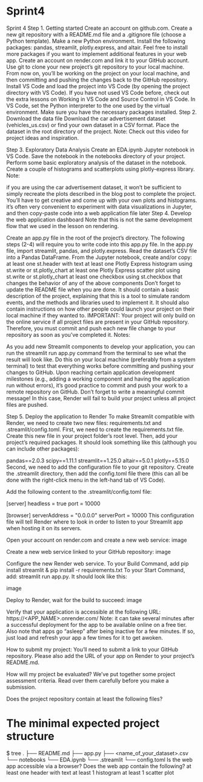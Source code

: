 # Sprint4
Sprint 4
Step 1. Getting started
Create an account on github.com.
Create a new git repository with a README.md file and a .gitignore file (choose a Python template).
Make a new Python environment. Install the following packages: pandas, streamlit, plotly.express, and altair. Feel free to install more packages if you want to implement additional features in your web app.
Create an account on render.com and link it to your GitHub account.
Use git to clone your new project’s git repository to your local machine. From now on, you’ll be working on the project on your local machine, and then committing and pushing the changes back to the GitHub repository.
Install VS Code and load the project into VS Code (by opening the project directory with VS Code).
If you have not used VS Code before, check out the extra lessons on Working in VS Code and Source Control in VS Code.
In VS Code, set the Python interpreter to the one used by the virtual environment. Make sure you have the necessary packages installed.
Step 2. Download the data file
Download the car advertisement dataset (vehicles_us.csv) or find your own dataset in a CSV format.
Place the dataset in the root directory of the project.
Note: Check out this video for project ideas and inspiration.

Step 3. Exploratory Data Analysis
Create an EDA.ipynb Jupyter notebook in VS Code.
Save the notebook in the notebooks directory of your project.
Perform some basic exploratory analysis of the dataset in the notebook.
Create a couple of histograms and scatterplots using plotly-express library.
Note: 

if you are using the car advertisement dataset, it won’t be sufficient to simply recreate the plots described in the blog post to complete the project. You’ll have to get creative and come up with your own plots and histograms.
it’s often very convenient to experiment with data visualizations in Jupyter, and then copy-paste code into a web application file later
Step 4. Develop the web application dashboard
Note that this is not the same development flow that we used in the lesson on rendering.

Create an app.py file in the root of the project’s directory. The following steps (2-4) will require you to write code into this app.py file.
In the app.py file, import streamlit, pandas, and plotly.express.
Read the dataset’s CSV file into a Pandas DataFrame.
From the Jupyter notebook, create and/or copy:
at least one st.header with text
at least one Plotly Express histogram using st.write or st.plotly_chart
at least one Plotly Express scatter plot using st.write or st.plotly_chart
at least one checkbox using st.checkbox that changes the behavior of any of the above components
Don’t forget to update the README file when you are done. It should contain a basic description of the project, explaining that this is a tool to simulate random events, and the methods and libraries used to implement it. It should also contain instructions on how other people could launch your project on their local machine if they wanted to.
IMPORTANT: Your project will only build on the online service if all project files are present in your GitHub repository. Therefore, you must commit and push each new file change to your repository as soon as you’ve completed it.
Notes: 

As you add new Streamlit components to develop your application, you can run the streamlit run app.py command from the terminal to see what the result will look like. Do this on your local machine (preferably from a system terminal) to test that everything works before committing and pushing your changes to GitHub.
Upon reaching certain application development milestones (e.g., adding a working component and having the application run without errors), it’s good practice to commit and push your work to a remote repository on GitHub. Don’t forget to write a meaningful commit message!
In this case, Render will fail to build your project unless all project files are pushed.

Step 5. Deploy the application to Render
To make Streamlit compatible with Render, we need to create two new files: requirements.txt and .streamlit/config.toml.
First, we need to create the requirements.txt file. Create this new file in your project folder’s root level. Then, add your project’s required packages. It should look something like this (although you can include other packages):

pandas==2.0.3
scipy==1.11.1
streamlit==1.25.0
altair==5.0.1
plotly==5.15.0
Second, we need to add the configuration file to your git repository. Create the .streamlit directory, then add the config.toml file there (this can all be done with the right-click menu in the left-hand tab of VS Code).

Add the following content to the .streamlit/config.toml file:

[server]
headless = true
port = 10000

[browser]
serverAddress = "0.0.0.0"
serverPort = 10000
This configuration file will tell Render where to look in order to listen to your Streamlit app when hosting it on its servers.

Open your account on render.com and create a new web service:
image

Create a new web service linked to your GitHub repository:
image

Configure the new Render web service. To your Build Command, add
pip install streamlit & pip install -r requirements.txt
To your Start Command, add: streamlit run app.py. It should look like this:

image

Deploy to Render, wait for the build to succeed:
image

Verify that your application is accessible at the following URL: https://<APP_NAME>.onrender.com/
Note: it can take several minutes after a successful deployment for the app to be available online on a free tier. Also note that apps go “asleep” after being inactive for a few minutes. If so, just load and refresh your app a few times for it to get awoken.

How to submit my project:
You’ll need to submit a link to your GitHub repository. Please also add the URL of your app on Render to your project’s README.md.

How will my project be evaluated?
We’ve put together some project assessment criteria. Read over them carefully before you make a submission.

Does the project repository contain at least the following files?
# The minimal expected project structure
$ tree
.
├── README.md
├── app.py
├── <name_of_your_dataset>.csv
└── notebooks
    └── EDA.ipynb
└── .streamlit
    └── config.toml
Is the web app accessible via a browser?
Does the web app contain the following?
at least one header with text
at least 1 histogram
at least 1 scatter plot
